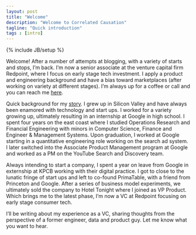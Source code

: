 ```yaml
---
layout: post
title: "Welcome"
description: "Welcome to Correlated Causation"
tagline: "Quick introduction"
tags : [intro]
---
```

{% include JB/setup %}

Welcome!  After a number of attempts at blogging, with a variety of starts and stops, I’m back.  I’m now a senior associate at the venture capital firm Redpoint, where I focus on early stage tech investment.  I apply a product and engineering background and have a bias toward marketplaces (after working on variety at different stages).  I’m always up for a coffee or call and you can reach me [here](mailto:jdavidson@redpoint.com).

Quick background for my [story](http://www.linkedin.com/in/jamescdavidson).  I grew up in Silicon Valley and have always been enamored with technology and start ups.  I worked for a variety growing up, ultimately resulting in an internship at Google in high school.  I spent four years on the east coast where I studied Operations Research and Financial Engineering with minors in Computer Science, Finance and Engineer & Management Systems.  Upon graduation, I worked at Google starting in a quantitative engineering role working on the search ad system.  I later switched into the Associate Product Management program at Google and worked as a PM on the YouTube Search and Discovery team.

Always intending to start a company, I spent a year on leave from Google in externship at KPCB working with their digital practice.  I got to close to the lunatic fringe of start ups and left to co-found PrimaTable, with a friend from Princeton and Google.  After a series of business model experiments, we ultimately sold the company to Hotel Tonight where I joined as VP Product.  Which brings me to the latest phase, I’m now a VC at Redpoint focusing on early stage consumer tech.

I’ll be writing about my experience as a VC, sharing thoughts from the perspective of a former engineer, data and product guy. Let me know what you want to hear.